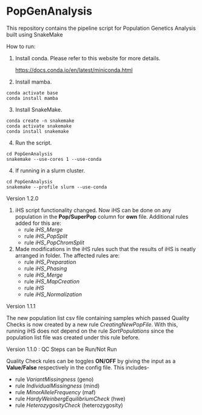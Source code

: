 # PopGenAnalysis
This repository contains the pipeline script for Population Genetics Analysis built using SnakeMake

How to run:
  1. Install conda. Please refer to this website for more details. <p>https://docs.conda.io/en/latest/miniconda.html<p>
  2. Install mamba.
    
    conda activate base
    conda install mamba
  3. Install SnakeMake.
  
    conda create -n snakemake
    conda activate snakemake
    conda install snakemake
  4. Run the script.
    
    cd PopGenAnalysis
    snakemake --use-cores 1 --use-conda
  4. If running in a slurm cluster.
  
    cd PopGenAnalysis
    snakemake --profile slurm --use-conda

Version 1.2.0

  1. iHS script functionality changed. Now iHS can be done on any population in the __Pop/SuperPop__ column for __own__ file. Additional rules added for this are:
      * rule *iHS_Merge*
      * rule *iHS_PopSplit*
      * rule *iHS_PopChromSplit*
  2. Made modifications in the iHS rules such that the results of iHS is neatly arranged in folder. The affected rules are:
      * rule *iHS_Preparation*
      * rule *iHS_Phasing*
      * rule *iHS_Merge*
      * rule *iHS_MapCreation*
      * rule *iHS*
      * rule *iHS_Normalization*

Version 1.1.1

  The new population list csv file containing samples which passed Quality Checks is now created by a new rule *CreatingNewPopFile*.
  With this, running iHS does not depend on the rule *SortPopulations* since the population list file was created under this rule before.

Version 1.1.0 : QC Steps can be Run/Not Run

  Quality Check rules can be toggles **ON/OFF** by giving the input as a **Value/False** respectively in the config file.
  This includes-

  * rule *VariantMissingness* (geno)
  * rule *IndividualMissingness* (mind)
  * rule *MinorAlleleFrequency* (maf)
  * rule *HardyWeinbergEquilibriumCheck* (hwe)
  * rule *HeterozygosityCheck* (heterozygosity)
